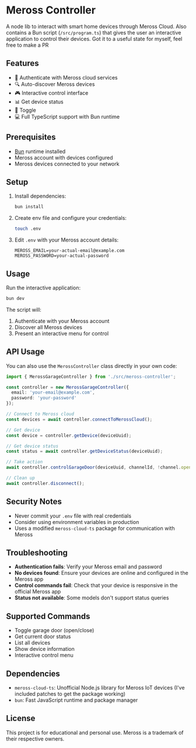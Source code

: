 # Meross Controller

A node lib to interact with smart home devices through Meross Cloud.  Also contains a Bun script (`/src/program.ts`) that gives the user an interactive application to control their devices.  Got it to a useful state for myself, feel free to make a PR

## Features

- 🔐 Authenticate with Meross cloud services
- 🔍 Auto-discover Meross devices
- 🎮 Interactive control interface
- 📊 Get device status
- 🔄 Toggle
- 💻 Full TypeScript support with Bun runtime

## Prerequisites

- [Bun](https://bun.sh/) runtime installed
- Meross account with devices configured
- Meross devices connected to your network

## Setup

1. Install dependencies:
   ```bash
   bun install
   ```

2. Create env file and configure your credentials:
   ```bash
   touch .env
   ```

3. Edit `.env` with your Meross account details:
   ```env
   MEROSS_EMAIL=your-actual-email@example.com
   MEROSS_PASSWORD=your-actual-password
   ```


## Usage

Run the interactive application:

```bash
bun dev
```

The script will:
1. Authenticate with your Meross account
2. Discover all Meross devices
3. Present an interactive menu for control

## API Usage

You can also use the `MerossController` class directly in your own code:

```typescript
import { MerossGarageController } from './src/meross-controller';

const controller = new MerossGarageController({
  email: 'your-email@example.com',
  password: 'your-password'
});

// Connect to Meross cloud
const devices = await controller.connectToMerossCloud();

// Get device
const device = controller.getDevice(deviceUuid);

// Get device status
const status = await controller.getDeviceStatus(deviceUuid);

// Take action
await controller.controlGarageDoor(deviceUuid, channelId, !channel.open);

// Clean up
await controller.disconnect();
```

## Security Notes

- Never commit your `.env` file with real credentials
- Consider using environment variables in production
- Uses a modified `meross-cloud-ts` package for communication with Meross

## Troubleshooting

- **Authentication fails**: Verify your Meross email and password
- **No devices found**: Ensure your devices are online and configured in the Meross app
- **Control commands fail**: Check that your device is responsive in the official Meross app
- **Status not available**: Some models don't support status queries

## Supported Commands

- Toggle garage door (open/close)
- Get current door status
- List all devices
- Show device information
- Interactive control menu

## Dependencies

- `meross-cloud-ts`: Unofficial Node.js library for Meross IoT devices (I've included patches to get the package working)
- `bun`: Fast JavaScript runtime and package manager

## License

This project is for educational and personal use. Meross is a trademark of their respective owners.